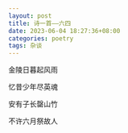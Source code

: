 ```yaml
---
layout: post
title: 诗一首——六四
date: 2023-06-04 18:27:36+08:00
categories: poetry
tags: 杂谈
---
```


金陵日暮起风雨

忆昔少年尽英魂

安有子长罄山竹

不许六月祭故人

